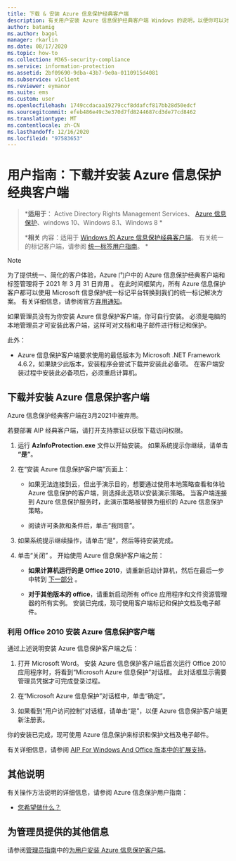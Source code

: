 ```yaml
---
title: 下载 & 安装 Azure 信息保护经典客户端
description: 有关用户安装 Azure 信息保护经典客户端 Windows 的说明，以便你可以对文档和电子邮件进行分类和保护。
author: batamig
ms.author: bagol
manager: rkarlin
ms.date: 08/17/2020
ms.topic: how-to
ms.collection: M365-security-compliance
ms.service: information-protection
ms.assetid: 2bf09690-9dba-43b7-9e0a-0110915d4081
ms.subservice: v1client
ms.reviewer: eymanor
ms.suite: ems
ms.custom: user
ms.openlocfilehash: 1749ccdacaa19279ccf8ddafcf817bb28d50edcf
ms.sourcegitcommit: efeb486e49c3e370d7fd8244687cd3de77cd8462
ms.translationtype: MT
ms.contentlocale: zh-CN
ms.lasthandoff: 12/16/2020
ms.locfileid: "97583653"
---
```

# <a name="user-guide-download-and-install-the-azure-information-protection-classic-client"></a>用户指南：下载并安装 Azure 信息保护经典客户端

>***适用于**： Active Directory Rights Management Services、 [Azure 信息保护](https://azure.microsoft.com/pricing/details/information-protection)、windows 10、Windows 8.1、Windows 8 *
>
>***相关** 内容：适用于 [Windows 的 Azure 信息保护经典客户端](../faqs.md#whats-the-difference-between-the-azure-information-protection-classic-and-unified-labeling-clients)。 有关统一的标记客户端，请参阅 [统一标签用户指南](install-unifiedlabelingclient-app.md)。 *

> [!NOTE] 
> 为了提供统一、简化的客户体验，Azure 门户中的 Azure 信息保护经典客户端和标签管理将于 2021 年 3 月 31 日弃用   。 在此时间框架内，所有 Azure 信息保护客户都可以使用 Microsoft 信息保护统一标记平台转换到我们的统一标记解决方案。 有关详细信息，请参阅官方[弃用通知](https://aka.ms/aipclassicsunset)。

如果管理员没有为你安装 Azure 信息保护客户端，你可自行安装。 必须是电脑的本地管理员才可安装此客户端，这样可对文档和电子邮件进行标记和保护。

此外：

- Azure 信息保护客户端要求使用的最低版本为 Microsoft .NET Framework 4.6.2，如果缺少此版本，安装程序会尝试下载并安装此必备项。 在客户端安装过程中安装此必备项后，必须重启计算机。


## <a name="to-download-and-install-the-azure-information-protection-client"></a>下载并安装 Azure 信息保护客户端

Azure 信息保护经典客户端在3月2021中被弃用。 

若要部署 AIP 经典客户端，请打开支持票证以获取下载访问权限。

1. 运行 **AzInfoProtection.exe** 文件以开始安装。 如果系统提示你继续，请单击 **“是”**。    

1. 在“安装 Azure 信息保护客户端”页面上：     
    - 如果无法连接到云，但出于演示目的，想要通过使用本地策略查看和体验 Azure 信息保护的客户端，则选择此选项以安装演示策略。 当客户端连接到 Azure 信息保护服务时，此演示策略被替换为组织的 Azure 信息保护策略。    

    - 阅读许可条款和条件后，单击“我同意”。    

1. 如果系统提示继续操作，请单击“是”，然后等待安装完成。    

1. 单击“关闭”  。 开始使用 Azure 信息保护客户端之前：    

    - **如果计算机运行的是 Office 2010**，请重新启动计算机，然后在最后一步中转到 [下一部分](#installing-the-azure-information-protection-client-with-office-2010) 。  
        
    - **对于其他版本的 office**，请重新启动所有 office 应用程序和文件资源管理器的所有实例。 安装已完成，现可使用客户端标记和保护文档及电子邮件。    

### <a name="installing-the-azure-information-protection-client-with-office-2010"></a>利用 Office 2010 安装 Azure 信息保护客户端    
通过上述说明安装 Azure 信息保护客户端之后：    

1. 打开 Microsoft Word。 安装 Azure 信息保护客户端后首次运行 Office 2010 应用程序时，将看到“Microsoft Azure 信息保护”对话框。 此对话框显示需要管理员凭据才可完成登录过程。

2. 在“Microsoft Azure 信息保护”对话框中，单击“确定”。

3. 如果看到“用户访问控制”对话框，请单击“是”，以便 Azure 信息保护客户端更新注册表。

你的安装已完成，现可使用 Azure 信息保护来标识和保护文档及电子邮件。

有关详细信息，请参阅 [AIP For Windows And Office 版本中的扩展支持](../known-issues.md#aip-for-windows-and-office-versions-in-extended-support)。

## <a name="other-instructions"></a>其他说明    
有关操作方法说明的详细信息，请参阅 Azure 信息保护用户指南：

- [您希望做什么？](client-user-guide.md#what-do-you-want-to-do)

## <a name="additional-information-for-administrators"></a>为管理员提供的其他信息    
请参阅[管理员指南](client-admin-guide.md)中的[为用户安装 Azure 信息保护客户端](client-admin-guide-install.md)。
 
  

